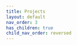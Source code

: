 ```yaml
---
title: Projects
layout: default
nav_order: 3
has_children: true
child_nav_order: reversed
---
```

